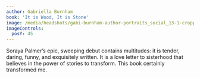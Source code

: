 ```yaml
---
author: Gabriella Burnham
book: 'It is Wood, It is Stone'
image: /media/headshots/gabi-burnham-author-portraits_social_13-1-cropped.webp
imageControls:
  posY: 45
---
```


Soraya Palmer’s epic, sweeping debut contains multitudes: it is tender, daring, funny, and exquisitely written. It is a love letter to sisterhood that believes in the power of stories to transform. This book certainly transformed me.
